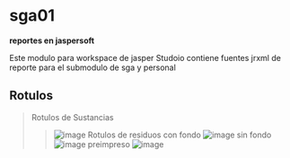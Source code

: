 # sga01
**reportes en jaspersoft**

Este modulo para workspace de jasper Studoio contiene fuentes jrxml de reporte para el submodulo de sga y personal

## Rotulos

> Rotulos de Sustancias
>> ![image](https://user-images.githubusercontent.com/5493036/191299682-bff77bd5-017b-4321-8b65-af0ad8f8dee1.png)
> Rotulos de residuos
>> con fondo
>> ![image](https://user-images.githubusercontent.com/5493036/191298621-1275c1e1-dd4d-415b-9d34-c88b740b83f1.png)
>> sin fondo
>> ![image](https://user-images.githubusercontent.com/5493036/191298855-6dbdda0e-f3dc-4a2f-ba75-8cb57caed876.png)
>> preimpreso
>> ![image](https://user-images.githubusercontent.com/5493036/191299212-92efad98-4fbc-4e88-a3ea-57ad8834e55e.png)

